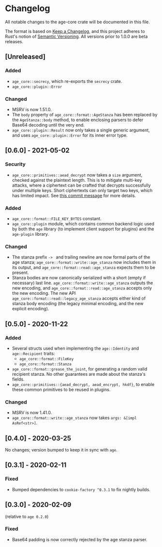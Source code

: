 # Changelog
All notable changes to the age-core crate will be documented in this file.

The format is based on [Keep a Changelog](https://keepachangelog.com/en/1.0.0/),
and this project adheres to Rust's notion of
[Semantic Versioning](https://semver.org/spec/v2.0.0.html). All versions prior
to 1.0.0 are beta releases.

## [Unreleased]
### Added
- `age_core::secrecy`, which re-exports the `secrecy` crate.
- `age_core::plugin::Error`

### Changed
- MSRV is now 1.51.0.
- The `body` property of `age_core::format::AgeStanza` has been replaced by the
  `AgeStanza::body` method, to enable enclosing parsers to defer Base64 decoding
  until the very end.
- `age_core::plugin::Result` now only takes a single generic argument, and uses
  `age_core::plugin::Error` for its inner error type.

## [0.6.0] - 2021-05-02
### Security
- `age_core::primitives::aead_decrypt` now takes a `size` argument, checked
  against the plaintext length. This is to mitigate multi-key attacks, where a
  ciphertext can be crafted that decrypts successfully under multiple keys.
  Short ciphertexts can only target two keys, which has limited impact. See
  [this commit message](https://github.com/FiloSottile/age/commit/2194f6962c8bb3bca8a55f313d5b9302596b593b)
  for more details.

### Added
- `age_core::format::FILE_KEY_BYTES` constant.
- `age_core::plugin` module, which contains common backend logic used by both
  the `age` library (to implement client support for plugins) and the
  `age-plugin` library.

### Changed
- The stanza prefix `-> ` and trailing newline are now formal parts of the age
  stanza; `age_core::format::write::age_stanza` now includes them in its output,
  and `age_core::format::read::age_stanza` expects them to be present.
- Stanza bodies are now canonically serialized with a short (empty if necessary)
  last line. `age_core::format::write::age_stanza` outputs the new encoding, and
  `age_core::format::read::age_stanza` accepts only the new encoding. The new
  API `age_core::format::read::legacy_age_stanza` accepts either kind of stanza
  body encoding (the legacy minimal encoding, and the new explicit encoding).

## [0.5.0] - 2020-11-22
### Added
- Several structs used when implementing the `age::Identity` and
  `age::Recipient` traits:
  - `age_core::format::FileKey`
  - `age_core::format::Stanza`
- `age_core::format::grease_the_joint`, for generating a random valid recipient
  stanza. No other guarantees are made about the stanza's fields.
- `age_core::primitives::{aead_decrypt, aead_encrypt, hkdf}`, to enable these
  common primitives to be reused in plugins.

### Changed
- MSRV is now 1.41.0.
- `age_core::format::write::age_stanza` now takes `args: &[impl AsRef<str>]`.

## [0.4.0] - 2020-03-25
No changes; version bumped to keep it in sync with `age`.

## [0.3.1] - 2020-02-11
### Fixed
- Bumped dependencies to `cookie-factory ^0.3.1` to fix nightly builds.

## [0.3.0] - 2020-02-09
(relative to `age 0.2.0`)

### Fixed
- Base64 padding is now correctly rejected by the age stanza parser.
